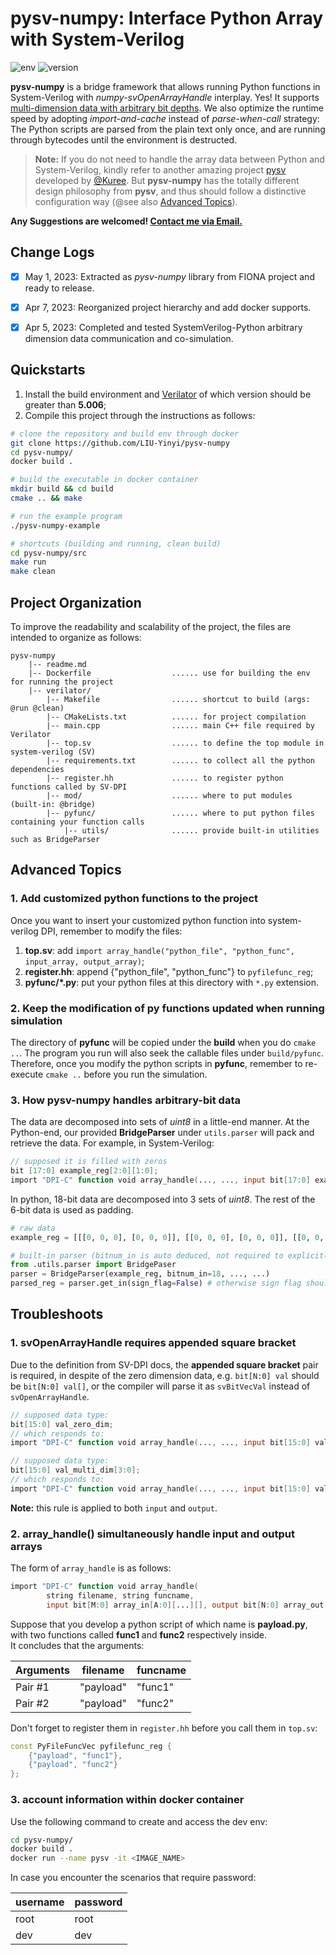 # pysv-numpy: Interface Python Array with System-Verilog

![env](https://img.shields.io/badge/env-python3-brightgreen)  ![version](https://img.shields.io/badge/version-0.1-blue)  

**pysv-numpy** is a bridge framework that allows running Python functions in System-Verilog with *numpy-svOpenArrayHandle* interplay. Yes! It supports <u>multi-dimension data with arbitrary bit depths</u>. We also optimize the runtime speed by adopting *import-and-cache* instead of *parse-when-call* strategy: The Python scripts are parsed from the plain text only once, and are running through bytecodes until the environment is destructed.

> **Note:** If you do not need to handle the array data between Python and System-Verilog, kindly refer to another amazing project [pysv](https://github.com/Kuree/pysv) developed by [@Kuree](https://github.com/Kuree). But **pysv-numpy** has the totally different design philosophy from **pysv**, and thus should follow a distinctive configuration way (@see also [Advanced Topics](#advanced-topics)).

**Any Suggestions are welcomed! [Contact me via Email.](mailto:yinyi.liu@connect.ust.hk)**

## Change Logs
- [x] May 1, 2023: Extracted as *pysv-numpy* library from FIONA project and ready to release.
- [x] Apr 7, 2023: Reorganized project hierarchy and add docker supports.
- [x] Apr 5, 2023: Completed and tested SystemVerilog-Python arbitrary dimension data communication and co-simulation.


## Quickstarts
1. Install the build environment and [Verilator](https://github.com/verilator/verilator) of which version should be greater than **5.006**;
2. Compile this project through the instructions as follows:

```bash
# clone the repository and build env through docker
git clone https://github.com/LIU-Yinyi/pysv-numpy
cd pysv-numpy/
docker build .

# build the executable in docker container
mkdir build && cd build
cmake .. && make

# run the example program 
./pysv-numpy-example

# shortcuts (building and running, clean build)
cd pysv-numpy/src
make run
make clean
```


## Project Organization
To improve the readability and scalability of the project, the files are intended to organize as follows:

```
pysv-numpy
    |-- readme.md                   
    |-- Dockerfile                  ...... use for building the env for running the project
    |-- verilator/
        |-- Makefile                ...... shortcut to build (args: @run @clean)
        |-- CMakeLists.txt          ...... for project compilation
        |-- main.cpp                ...... main C++ file required by Verilator
        |-- top.sv                  ...... to define the top module in system-verilog (SV)
        |-- requirements.txt        ...... to collect all the python dependencies
        |-- register.hh             ...... to register python functions called by SV-DPI
        |-- mod/                    ...... where to put modules (built-in: @bridge)
        |-- pyfunc/                 ...... where to put python files containing your function calls
            |-- utils/              ...... provide built-in utilities such as BridgeParser

```


## Advanced Topics

### 1. Add customized python functions to the project
Once you want to insert your customized python function into system-verilog DPI, remember to modify the files: 

1. **top.sv**: add `import array_handle("python_file", "python_func", input_array, output_array)`;
2. **register.hh**: append {"python_file", "python_func"} to `pyfilefunc_reg`;
3. **pyfunc/*.py**: put your python files at this directory with `*.py` extension.


### 2. Keep the modification of py functions updated when running simulation
The directory of **pyfunc** will be copied under the **build** when you do `cmake ..`. The program you run will also seek the callable files under `build/pyfunc`.   
Therefore, once you modify the python scripts in **pyfunc**, remember to re-execute `cmake ..` before you run the simulation. 


### 3. How pysv-numpy handles arbitrary-bit data
The data are decomposed into sets of *uint8* in a little-end manner. At the Python-end, our provided **BridgeParser** under `utils.parser` will pack and retrieve the data. For example, in System-Verilog:

```verilog
// supposed it is filled with zeros
bit [17:0] example_reg[2:0][1:0];
import "DPI-C" function void array_handle(..., ..., input bit[17:0] example_reg[2:0][1:0][], ...);
```

In python, 18-bit data are decomposed into 3 sets of *uint8*. The rest of the 6-bit data is used as padding.

```python
# raw data
example_reg = [[[0, 0, 0], [0, 0, 0]], [[0, 0, 0], [0, 0, 0]], [[0, 0, 0], [0, 0, 0]]]

# built-in parser (bitnum_in is auto deduced, not required to explicitly set)
from .utils.parser import BridgePaser
parser = BridgeParser(example_reg, bitnum_in=18, ..., ...) 
parsed_reg = parser.get_in(sign_flag=False) # otherwise sign flag should define manually 
```


## Troubleshoots

### 1. svOpenArrayHandle requires appended square bracket
Due to the definition from SV-DPI docs, the **appended square bracket** pair is required, 
in despite of the zero dimension data, e.g. `bit[N:0] val` should be `bit[N:0] val[]`,
or the compiler will parse it as `svBitVecVal` instead of `svOpenArrayHandle`.

```verilog
// supposed data type:
bit[15:0] val_zero_dim;
// which responds to:
import "DPI-C" function void array_handle(..., ..., input bit[15:0] val_zero_dim[], output ...);

// supposed data type:
bit[15:0] val_multi_dim[3:0];
// which responds to:
import "DPI-C" function void array_handle(..., ..., input bit[15:0] val_multi_dim[3:0][], output ...);
```

**Note:** this rule is applied to both `input` and `output`.


### 2. array_handle() simultaneously handle input and output arrays
The form of `array_handle` is as follows:

```verilog
import "DPI-C" function void array_handle(
        string filename, string funcname, 
        input bit[M:0] array_in[A:0][...][], output bit[N:0] array_out[B:0][...][]);
```

Suppose that you develop a python script of which name is **payload.py**, with two functions called **func1** and **func2** respectively inside.    
It concludes that the arguments:

|**Arguments**|**filename**|**funcname**|
|---|---|---|
|Pair #1|"payload"|"func1"|
|Pair #2|"payload"|"func2"|

Don't forget to register them in `register.hh` before you call them in `top.sv`:

```cpp
const PyFileFuncVec pyfilefunc_reg {
    {"payload", "func1"},
    {"payload", "func2"}
};
```

### 3. account information within docker container
Use the following command to create and access the dev env:

```bash
cd pysv-numpy/
docker build .
docker run --name pysv -it <IMAGE_NAME>
```

In case you encounter the scenarios that require password:

|**username**|**password**|
|---|---|
|root|root|
|dev|dev|
